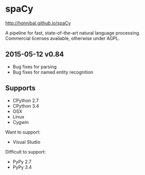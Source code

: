 spaCy
=====

http://honnibal.github.io/spaCy

A pipeline for fast, state-of-the-art natural language processing. Commercial licenses available, otherwise under AGPL.

2015-05-12 v0.84
----------------

* Bug fixes for parsing
* Bug fixes for named entity recognition


Supports
--------

* CPython 2.7
* CPython 3.4
* OSX
* Linux 
* Cygwin

Want to support:

* Visual Studio

Difficult to support:

* PyPy 2.7
* PyPy 3.4
